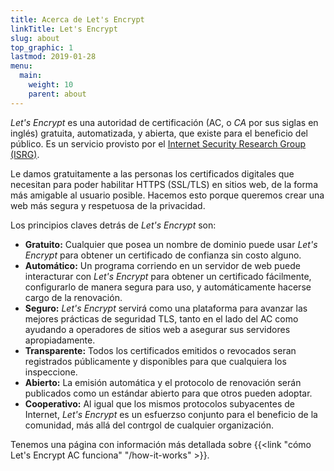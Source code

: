 ```yaml
---
title: Acerca de Let's Encrypt
linkTitle: Let's Encrypt
slug: about
top_graphic: 1
lastmod: 2019-01-28
menu:
  main:
    weight: 10
    parent: about
---
```


*Let's Encrypt* es una autoridad de certificación (AC, o *CA* por sus siglas en inglés) gratuita, automatizada, y abierta, que existe para el beneficio del público. Es un servicio provisto por el [Internet Security Research Group (ISRG)](https://abetterinternet.org/).

Le damos gratuitamente a las personas los certificados digitales que necesitan para poder habilitar HTTPS (SSL/TLS) en sitios web, de la forma más amigable al usuario posible. Hacemos esto porque queremos crear una web más segura y respetuosa de la privacidad.

Los principios claves detrás de *Let's Encrypt* son:

* <strong>Gratuito:</strong> Cualquier que posea un nombre de dominio puede usar *Let's Encrypt* para obtener un certificado de confianza sin costo alguno.
* <strong>Automático:</strong> Un programa corriendo en un servidor de web puede interacturar con *Let's Encrypt* para obtener un certificado fácilmente, configurarlo de manera segura para uso, y automáticamente hacerse cargo de la renovación.
* <strong>Seguro:</strong> *Let's Encrypt* servirá como una plataforma para avanzar las mejores prácticas de seguridad TLS, tanto en el lado del AC como ayudando a operadores de sitios web a asegurar sus servidores apropiadamente.
* <strong>Transparente:</strong> Todos los certificados emitidos o revocados seran registrados públicamente y disponibles para que cualquiera los inspeccione.
* <strong>Abierto:</strong> La emisión automática y el protocolo de renovación serán publicados como un estándar abierto para que otros pueden adoptar.
* <strong>Cooperativo:</strong> Al igual que los mismos protocolos subyacentes de Internet, *Let's Encrypt* es un esfuerzso conjunto para el beneficio de la comunidad, más allá del contrgol de cualquier organización.

Tenemos una página con información más detallada sobre {{<link "cómo Let's Encrypt AC funciona" "/how-it-works" >}}.
